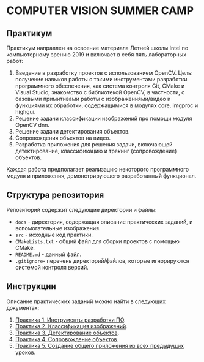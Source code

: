 # COMPUTER VISION SUMMER CAMP

## Практикум

Практикум направлен на освоение материала Летней школы Intel по компьютерному зрению 2019 и включает в себя пять лабораторных работ:

1. Введение в разработку проектов с использованием OpenCV. Цель: получение навыков работы с такими инструментами разработки программного обеспечения, как система контроля Git, CMake и Visual Studio; знакомство с библиотекой OpenCV, в частности, с базовыми примитивами работы с изображениями/видео и функциями их обработки, содержащимися в модулях core, imgproc и highgui. 
1. Решение задачи классификации изображений про помощи модуля OpenCV dnn.
1. Решение задачи детектирования объектов.
1. Сопровождения объектов на видео.
1. Разработка приложения для решения задачи, включающей детектирование, классификацию и трекинг (сопровождение) объектов. 

Каждая работа предполагает реализацию некоторого программного модуля и приложения, демонстрирующего разработанный функционал.

## Структура репозитория

Репозиторий содержит следующие директории и файлы:

  - `docs` - директория, содержащая описание практических заданий, и вспомогательные изображения.
  - `src` - исходные код практики.
  - `CMakeLists.txt` - общий файл для сборки проектов с помощью CMake.
  - `README.md` - данный файл.
  - `.gitignore`- перечень директорий/файлов, которые игнорируются системой контроля версий.
  
## Инструкции

Описание практических заданий можно найти в следующих документах:

  1. [Практика 1. Инструменты разработки ПО](docs/README_1.md).
  1. [Практика 2. Классификация изображений](docs/README_2.md).
  1. [Практика 3. Детектирование объектов](docs/README_3.md).
  1. [Практика 4. Сопровождение объектов](docs/README_4.md).
  1. [Практика 5. Создание общего приложения из всех
  предыдущих уроков](docs/README_5.md).
